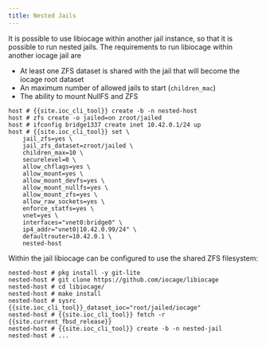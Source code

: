 ```yaml
---
title: Nested Jails
---
```

It is possible to use libiocage within another jail instance, so that it is possible to run nested jails.
The requirements to run libiocage within another iocage jail are

- At least one ZFS dataset is shared with the jail that will become the iocage root dataset
- An maximum number of allowed jails to start (`children_mac`)
- The ability to mount NullFS and ZFS

```shell-session
host # {{site.ioc_cli_tool}} create -b -n nested-host
host # zfs create -o jailed=on zroot/jailed
host # ifconfig bridge1337 create inet 10.42.0.1/24 up
host # {{site.ioc_cli_tool}} set \
    jail_zfs=yes \
    jail_zfs_dataset=zroot/jailed \
    children_max=10 \
    securelevel=0 \
    allow_chflags=yes \
    allow_mount=yes \
    allow_mount_devfs=yes \
    allow_mount_nullfs=yes \
    allow_mount_zfs=yes \
    allow_raw_sockets=yes \
    enforce_statfs=yes \
    vnet=yes \
    interfaces="vnet0:bridge0" \
    ip4_addr="vnet0|10.42.0.99/24" \
    defaultrouter=10.42.0.1 \
    nested-host
```

Within the jail libiocage can be configured to use the shared ZFS filesystem:

```shell-session
nested-host # pkg install -y git-lite
nested-host # git clone https://github.com/iocage/libiocage
nested-host # cd libiocage/
nested-host # make install
nested-host # sysrc {{site.ioc_cli_tool}}_dataset_ioc="root/jailed/iocage"
nested-host # {{site.ioc_cli_tool}} fetch -r {{site.current_fbsd_release}}
nested-host # {{site.ioc_cli_tool}} create -b -n nested-jail
nested-host # ...
```
